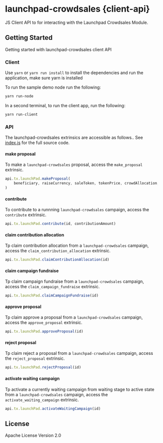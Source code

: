# launchpad-crowdsales {client-api}

JS Client API to for interacting with the Launchpad Crowdsales Module.

## Getting Started

Getting started with launchpad-crowdsales client API

### Client

Use `yarn` or `yarn run install` to install the dependencies and run the application, make sure yarn is installed

To run the sample demo node run the following:

```bash
yarn run-node
```

In a second terminal, to run the client app, run the following:

```bash
yarn run-client
```

### API

The launchpad-crowdsales extrinsics are accessible as follows.. See [index.js](index.js) for the full source code.

#### make proposal

To make a `launchpad-crowdsales` proposal, access the `make_proposal` extrinsic.

```javascript
api.tx.launchPad.makeProposal(
    beneficiary, raiseCurrency, saleToken, tokenPrice, crowdAllocation, goal, period
)
```

#### contribute

To contribute to a runnning `launchpad-crowdsales` campaign, access the `contribute` extrinsic.

```javascript
api.tx.launchPad.contribute(id, contributionAmount)
```

#### claim contribution allocation

Tp claim contribution allocation from a `launchpad-crowdsales` campaign, access the `claim_contribution_allocation` extrinsic.

```javascript
api.tx.launchPad.claimContributionAllocation(id)
```

#### claim campaign fundraise

Tp claim campaign fundraise from a `launchpad-crowdsales` campaign, access the `claim_campaign_fundraise` extrinsic.

```javascript
api.tx.launchPad.claimCampaignFundraise(id)
```

#### approve proposal

Tp claim approve a proposal from a `launchpad-crowdsales` campaign, access the `approve_proposal` extrinsic.

```javascript
api.tx.launchPad.approveProposal(id)
```

#### reject proposal

Tp claim reject a proposal from a `launchpad-crowdsales` campaign, access the `reject_proposal` extrinsic.

```javascript
api.tx.launchPad.rejectProposal(id)
```

#### activate waiting campaign

Tp activate a currently waiting campaign from waiting stage to active state from a `launchpad-crowdsales` campaign, access the `activate_waiting_campaign` extrinsic.

```javascript
api.tx.launchPad.activateWaitingCampaign(id)
```

## License

Apache License Version 2.0
